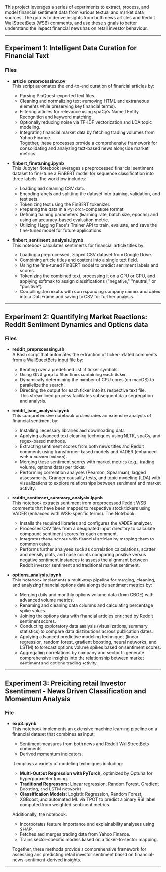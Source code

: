 

This project leverages a series of experiments to extract, process, and model financial sentiment data from various textual and market data sources. The goal is to derive insights from both news articles and Reddit WallStreetBets (WSB) comments, and use these signals to better understand the impact financial news has on retail investor behaviour.

---

## Experiment 1: Intelligent Data Curation for Financial Text

### Files

- **article_preprocessing.py**  
  This script automates the end-to-end curation of financial articles by:
  - Parsing ProQuest-exported text files.
  - Cleaning and normalizing text (removing HTML and extraneous elements while preserving key financial terms).
  - Filtering articles for relevance using spaCy’s Named Entity Recognition and keyword matching.
  - Optionally reducing noise via TF-IDF vectorization and LDA topic modeling.
  - Integrating financial market data by fetching trading volumes from Yahoo Finance.  
  Together, these processes provide a comprehensive framework for consolidating and analyzing text-based news alongside market metrics.

- **finbert_finetuning.ipynb**  
  This Jupyter Notebook leverages a preprocessed financial sentiment dataset to fine-tune a FinBERT model for sequence classification into three labels. The workflow includes:
  - Loading and cleaning CSV data.
  - Encoding labels and splitting the dataset into training, validation, and test sets.
  - Tokenizing text using the FinBERT tokenizer.
  - Preparing the data in a PyTorch-compatible format.
  - Defining training parameters (learning rate, batch size, epochs) and using an accuracy-based evaluation metric.
  - Utilizing Hugging Face's Trainer API to train, evaluate, and save the fine-tuned model for future applications.

- **finbert_sentiment_analysis.ipynb**  
  This notebook calculates sentiments for financial article titles by:
  - Loading a preprocessed, zipped CSV dataset from Google Drive.
  - Combining article titles and content into a single text field.
  - Using the fine-tuned FinBERT model to predict sentiment labels and scores.
  - Tokenizing the combined text, processing it on a GPU or CPU, and applying softmax to assign classifications ("negative," "neutral," or "positive").
  - Compiling the results with corresponding company names and dates into a DataFrame and saving to CSV for further analysis.

---

## Experiment 2: Quantifying Market Reactions: Reddit Sentiment Dynamics and Options data

### Files

- **reddit_preprocessing.sh**  
  A Bash script that automates the extraction of ticker-related comments from a WallStreetBets input file by:
  - Iterating over a predefined list of ticker symbols.
  - Using GNU grep to filter lines containing each ticker.
  - Dynamically determining the number of CPU cores (on macOS) to parallelize the search.
  - Directing the output for each ticker into its respective text file.  
  This streamlined process facilitates subsequent data segregation and analysis.

- **reddit_json_analysis.ipynb**  
  This comprehensive notebook orchestrates an extensive analysis of financial sentiment by:
  - Installing necessary libraries and downloading data.
  - Applying advanced text cleaning techniques using NLTK, spaCy, and regex-based methods.
  - Extracting sentiment scores from both news titles and Reddit comments using transformer-based models and VADER (enhanced with a custom lexicon).
  - Merging these sentiment scores with market metrics (e.g., trading volume, options data) per ticker.
  - Performing correlation analyses (Pearson, Spearman), lagged assessments, Granger causality tests, and topic modeling (LDA) with visualizations to explore relationships between sentiment and market activity.

- **reddit_sentiment_summary_analysis.ipynb**  
  This notebook extracts sentiment from preprocessed Reddit WSB comments that have been mapped to respective stock tickers using VADER (enhanced with WSB-specific terms). The Notebook:
  - Installs the required libraries and configures the VADER analyzer.
  - Processes CSV files from a designated input directory to calculate compound sentiment scores for each comment.
  - Integrates these scores with financial articles by mapping them to common dates.
  - Performs further analyses such as correlation calculations, scatter and density plots, and case counts comparing positive versus negative sentiment instances to assess the alignment between Reddit investor sentiment and traditional market sentiment.

- **options_analysis.ipynb**  
  This notebook implements a multi-step pipeline for merging, cleaning, and analyzing financial options data alongside sentiment metrics by:
  - Merging daily and monthly options volume data (from CBOE) with advanced volume metrics.
  - Renaming and cleaning data columns and calculating percentage spike values.
  - Joining the options data with financial articles enriched by Reddit sentiment scores.
  - Conducting exploratory data analysis (visualizations, summary statistics) to compare data distributions across publication dates.
  - Applying advanced predictive modeling techniques (linear regression, random forest, gradient boosting, neural networks, and LSTM) to forecast options volume spikes based on sentiment scores.
  - Aggregating correlations by company and sector to generate comprehensive insights into the relationship between market sentiment and options trading activity.

---

## Experiment 3: Preiciting retail Investor Ssentiment - News Driven Classification and Momentum Analysis 

### File

- **exp3.ipynb**  
  This notebook implements an extensive machine learning pipeline on a financial dataset that combines as input:
  - Sentiment measures from both news and Reddit WallStreetBets comments.
  - Derived momentum indicators.
  
  It employs a variety of modeling techniques including:
  - **Multi-Output Regression with PyTorch,** optimized by Optuna for hyperparameter tuning.
  - **Traditional Regressors:** Linear regression, Random Forest, Gradient Boosting, and LSTM networks.
  - **Classification Models:** Logistic Regression, Random Forest, XGBoost, and automated ML via TPOT to predict a binary RSI label computed from weighted sentiment metrics.
  
  Additionally, the notebook:
  - Incorporates feature importance and explainability analyses using SHAP.
  - Fetches and merges trading data from Yahoo Finance.
  - Trains sector-specific models based on a ticker-to-sector mapping.
  
  Together, these methods provide a comprehensive framework for assessing and predicting retail investor sentiment based on financial-news-sentiment-derived insights.

---


